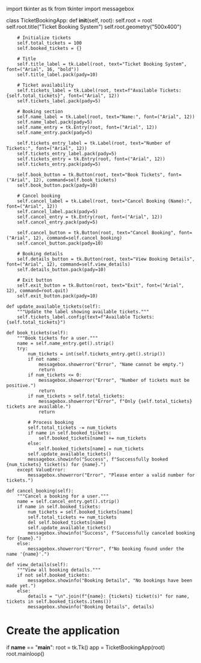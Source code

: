 import tkinter as tk
from tkinter import messagebox


class TicketBookingApp:
    def __init__(self, root):
        self.root = root
        self.root.title("Ticket Booking System")
        self.root.geometry("500x400")

        # Initialize tickets
        self.total_tickets = 100
        self.booked_tickets = {}

        # Title
        self.title_label = tk.Label(root, text="Ticket Booking System", font=("Arial", 16, "bold"))
        self.title_label.pack(pady=10)

        # Ticket availability
        self.tickets_label = tk.Label(root, text=f"Available Tickets: {self.total_tickets}", font=("Arial", 12))
        self.tickets_label.pack(pady=5)

        # Booking section
        self.name_label = tk.Label(root, text="Name:", font=("Arial", 12))
        self.name_label.pack(pady=5)
        self.name_entry = tk.Entry(root, font=("Arial", 12))
        self.name_entry.pack(pady=5)

        self.tickets_entry_label = tk.Label(root, text="Number of Tickets:", font=("Arial", 12))
        self.tickets_entry_label.pack(pady=5)
        self.tickets_entry = tk.Entry(root, font=("Arial", 12))
        self.tickets_entry.pack(pady=5)

        self.book_button = tk.Button(root, text="Book Tickets", font=("Arial", 12), command=self.book_tickets)
        self.book_button.pack(pady=10)

        # Cancel booking
        self.cancel_label = tk.Label(root, text="Cancel Booking (Name):", font=("Arial", 12))
        self.cancel_label.pack(pady=5)
        self.cancel_entry = tk.Entry(root, font=("Arial", 12))
        self.cancel_entry.pack(pady=5)

        self.cancel_button = tk.Button(root, text="Cancel Booking", font=("Arial", 12), command=self.cancel_booking)
        self.cancel_button.pack(pady=10)

        # Booking details
        self.details_button = tk.Button(root, text="View Booking Details", font=("Arial", 12), command=self.view_details)
        self.details_button.pack(pady=10)

        # Exit button
        self.exit_button = tk.Button(root, text="Exit", font=("Arial", 12), command=root.quit)
        self.exit_button.pack(pady=10)

    def update_available_tickets(self):
        """Update the label showing available tickets."""
        self.tickets_label.config(text=f"Available Tickets: {self.total_tickets}")

    def book_tickets(self):
        """Book tickets for a user."""
        name = self.name_entry.get().strip()
        try:
            num_tickets = int(self.tickets_entry.get().strip())
            if not name:
                messagebox.showerror("Error", "Name cannot be empty.")
                return
            if num_tickets <= 0:
                messagebox.showerror("Error", "Number of tickets must be positive.")
                return
            if num_tickets > self.total_tickets:
                messagebox.showerror("Error", f"Only {self.total_tickets} tickets are available.")
                return

            # Process booking
            self.total_tickets -= num_tickets
            if name in self.booked_tickets:
                self.booked_tickets[name] += num_tickets
            else:
                self.booked_tickets[name] = num_tickets
            self.update_available_tickets()
            messagebox.showinfo("Success", f"Successfully booked {num_tickets} ticket(s) for {name}.")
        except ValueError:
            messagebox.showerror("Error", "Please enter a valid number for tickets.")

    def cancel_booking(self):
        """Cancel a booking for a user."""
        name = self.cancel_entry.get().strip()
        if name in self.booked_tickets:
            num_tickets = self.booked_tickets[name]
            self.total_tickets += num_tickets
            del self.booked_tickets[name]
            self.update_available_tickets()
            messagebox.showinfo("Success", f"Successfully canceled booking for {name}.")
        else:
            messagebox.showerror("Error", f"No booking found under the name '{name}'.")

    def view_details(self):
        """View all booking details."""
        if not self.booked_tickets:
            messagebox.showinfo("Booking Details", "No bookings have been made yet.")
        else:
            details = "\n".join(f"{name}: {tickets} ticket(s)" for name, tickets in self.booked_tickets.items())
            messagebox.showinfo("Booking Details", details)


# Create the application
if __name__ == "__main__":
    root = tk.Tk()
    app = TicketBookingApp(root)
    root.mainloop()
